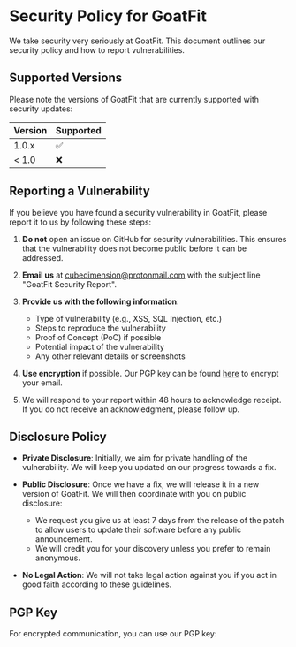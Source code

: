 # Security Policy for GoatFit

We take security very seriously at GoatFit. This document outlines our security policy and how to report vulnerabilities.

## Supported Versions

Please note the versions of GoatFit that are currently supported with security updates:

| Version | Supported          |
| ------- | ------------------ |
| 1.0.x   | :white_check_mark: |
| < 1.0   | :x:                |

## Reporting a Vulnerability

If you believe you have found a security vulnerability in GoatFit, please report it to us by following these steps:

1. **Do not** open an issue on GitHub for security vulnerabilities. This ensures that the vulnerability does not become public before it can be addressed.

2. **Email us** at [cubedimension@protonmail.com](mailto:cubedimension@protonmail.com) with the subject line "GoatFit Security Report".

3. **Provide us with the following information**:
   - Type of vulnerability (e.g., XSS, SQL Injection, etc.)
   - Steps to reproduce the vulnerability
   - Proof of Concept (PoC) if possible
   - Potential impact of the vulnerability
   - Any other relevant details or screenshots

4. **Use encryption** if possible. Our PGP key can be found [here](#pgp-key) to encrypt your email.

5. We will respond to your report within 48 hours to acknowledge receipt. If you do not receive an acknowledgment, please follow up.

## Disclosure Policy

- **Private Disclosure**: Initially, we aim for private handling of the vulnerability. We will keep you updated on our progress towards a fix.

- **Public Disclosure**: Once we have a fix, we will release it in a new version of GoatFit. We will then coordinate with you on public disclosure:
  - We request you give us at least 7 days from the release of the patch to allow users to update their software before any public announcement.
  - We will credit you for your discovery unless you prefer to remain anonymous.

- **No Legal Action**: We will not take legal action against you if you act in good faith according to these guidelines.

## PGP Key

For encrypted communication, you can use our PGP key:

